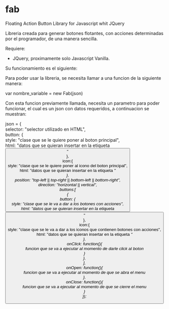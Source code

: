 # fab



Floating Action Button Library for Javascript whit JQuery 

Libreria creada para generar botones flotantes, con acciones determinadas por el programador, de una manera sencilla.

Requiere:
<ul>
 <li>JQuery, proximamente solo Javascript Vanilla.</li>
</ul>

Su funcionamiento es el siguiente:

Para poder usar la libreria, se necesita llamar a una funcion de la siguiente manera:

var nombre_variable = new Fab(json)

Con esta funcion previamente llamada, necesita un parametro para poder funcionar, el cual es un json con datos requeridos, a continuacion se muestran:

json = {<br>
	selector: "selector utilizado en HTML",<br>
	button: {<br>
		style: "clase que se le quiere poner al boton principal",<br>
 		html: "datos que se quieran insertar en la etiqueta <button>"<br>
 	},<br>
	icon:{<br>
		style: "clase que se le quiere poner al icono del boton principal",<br>
		html: "datos que se quieran insertar en la etiqueta <i>"<br>
	},<br>
	position: "top-left || top-right || bottom-left || bottom-right",<br>
	direction: "horizontal || vertical",<br>
	buttons:[<br>
		{<br>
			button: {<br>
				style: "clase que se le va a dar a los botones con acciones",<br>
				html: "datos que se quieran insertar en la etiqueta <button>"<br>
			},<br>
			icon:{<br>
				style: "clase que se le va a dar a los iconos que contienen botones con acciones",<br>
				html: "datos que se quieran insertar en la etiqueta <i>"<br>
			},<br>
			onClick: function(){<br>
				funcion que se va a ejecutar al momento de darle click al boton	<br>
			}<br>
		},<br>
	],<br>
	onOpen: function(){<br>
		funcion que se va a ejecutar al momento de que se abra el menu<br>
	},<br>
	onClose: function(){<br>
		funcion que se va a ejecutar al momento de que se cierre el menu<br>
	}<br>
});

